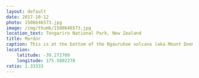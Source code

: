 ```yaml
---
layout: default
date: 2017-10-12
photo: 1508646573.jpg
image: /img/thumb/1508646573.jpg
location_text: Tongariro National Park, New Zealand
title: Mordor
caption: This is at the bottom of the Ngauruhoe volcano (aka Mount Doom), and I couldn't see it! Got up super early, walked for hours in the wind and under the rain and at the top... well... I couldn't see anything! Nice walk though =]
location:
    latitude: -39.272709
    longitude: 175.5802278
ratio: 1.33333
---
```

